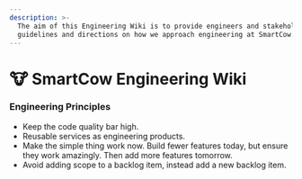 ```yaml
---
description: >-
  The aim of this Engineering Wiki is to provide engineers and stakeholders with
  guidelines and directions on how we approach engineering at SmartCow.
---
```


# 🐮 SmartCow Engineering Wiki

### Engineering Principles <a href="#general-guidance" id="general-guidance"></a>

* Keep the code quality bar high.
* Reusable services as engineering products.
* Make the simple thing work now. Build fewer features today, but ensure they work amazingly. Then add more features tomorrow.
* Avoid adding scope to a backlog item, instead add a new backlog item.

